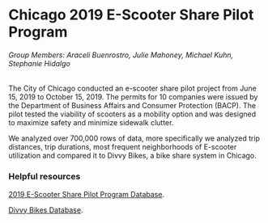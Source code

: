# Chicago 2019 E-Scooter Share Pilot Program

###### Group Members: Araceli Buenrostro, Julie Mahoney, Michael Kuhn, Stephanie Hidalgo 

The City of Chicago conducted an e-scooter share pilot project from June 15, 2019 to October 15, 2019. The permits for 10 companies were issued by the Department of Business Affairs and Consumer Protection (BACP). The pilot tested the viability of scooters as a mobility option and was designed to maximize safety and minimize sidewalk clutter.

We analyzed over 700,000 rows of data, more specifically we analyzed trip distances, trip durations, most frequent neighborhoods of E-scooter utilization and compared it to Divvy Bikes, a bike share system in Chicago. 


### Helpful resources
[2019 E-Scooter Share Pilot Program Database](https://data.cityofchicago.org/Transportation/E-Scooter-Trips-2019-Pilot/2kfw-zvte).

[Divvy Bikes Database](https://www.divvybikes.com/system-data).


